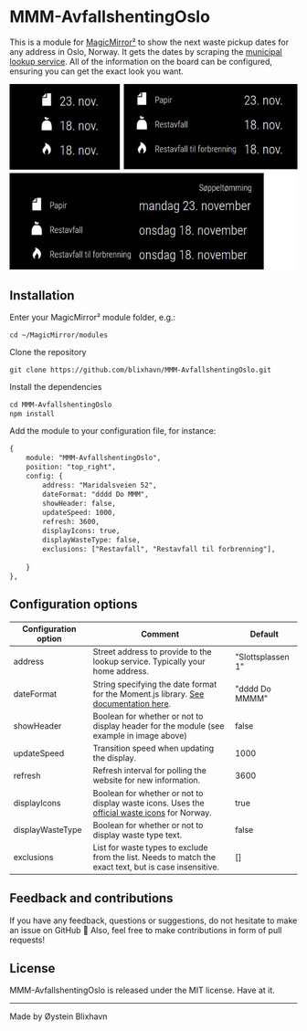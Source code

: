 # MMM-AvfallshentingOslo

This is a module for [MagicMirror²](https://magicmirror.builders/) to show the next waste pickup dates for any address in Oslo, Norway. It gets the dates by scraping the [municipal lookup service](https://www.oslo.kommune.no/avfall-og-gjenvinning/avfallshenting/). All of the information on the board can be configured, ensuring you can get the exact look you want.


<img src="./img/examples.jpg">

## Installation

Enter your MagicMirror² module folder, e.g.:

    cd ~/MagicMirror/modules

Clone the repository

    git clone https://github.com/blixhavn/MMM-AvfallshentingOslo.git

Install the dependencies

    cd MMM-AvfallshentingOslo
    npm install

Add the module to your configuration file, for instance:

    {
        module: "MMM-AvfallshentingOslo",
        position: "top_right",
        config: {
            address: "Maridalsveien 52",
            dateFormat: "dddd Do MMM",
            showHeader: false,
            updateSpeed: 1000,
            refresh: 3600,
            displayIcons: true,
            displayWasteType: false,
            exclusions: ["Restavfall", "Restavfall til forbrenning"],

        }
    },

## Configuration options


| Configuration option | Comment                                                                                                                                                                                                    | Default                       |
| -------------------- | ---------------------------------------------------------------------------------------------------------------------------------------------------------------------------------------------------------- | ----------------------------- |
| address       | Street address to provide to the lookup service. Typically your home address.                                                                                   | "Slottsplassen 1"                         |
| dateFormat     | String specifying the date format for the Moment.js library. [See documentation here](https://momentjscom.readthedocs.io/en/latest/moment/04-displaying/01-format/).                                                  | "dddd Do MMMM" |
| showHeader     | Boolean for whether or not to display header for the module (see example in image above) | false                            |
| updateSpeed                 | Transition speed when updating the display.                                                                                                                                                                                 | 1000                      |
| refresh        | Refresh interval for polling the website for new information.                                                                                                                      | 3600                             |
| displayIcons          | Boolean for whether or not to display waste icons. Uses the [official waste icons](https://sortere.no/avfallssymboler) for Norway.                                                                                                                          | true                             |
| displayWasteType          | Boolean for whether or not to display waste type text.                                                                                                             | false                             |
| exclusions          | List for waste types to exclude from the list. Needs to match the exact text, but is case insensitive.                                                                                                            | []                             |


## Feedback and contributions
If you have any feedback, questions or suggestions, do not hesitate to make an issue on GitHub 🙂 Also, feel free to make contributions in form of pull requests!


## License 
MMM-AvfallshentingOslo is released under the MIT license. Have at it.

-----
Made by Øystein Blixhavn